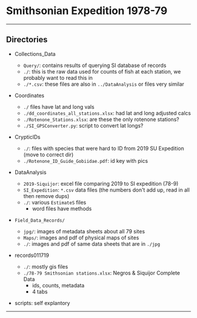 # Smithsonian Expedition 1978-79

---

## Directories

* Collections_Data
	* `Query/`: contains results of querying SI database of records
	* `./`: this is the raw data used for counts of fish at each station, we probably want to read this in
	* `./*.csv`: these files are also in `../DataAnalysis` or files very similar
* Coordinates
	* `./` files have lat and long vals
	* `./dd_coordinates_all_stations.xlsx`: had lat and long adjusted calcs
	* `./Rotenone_Stations.xlsx`: are these the only rotenone stations?
	* `./SI_GPSConverter.py`: script to convert lat longs?
* CrypticIDs
	* `./`: files with species that were hard to ID from 2019 SU Expedition (move to correct dir)
	* `./Rotenone_ID_Guide_Gobiidae.pdf`: id key with pics
* DataAnalysis
	* `2019-Siquijor`: excel file comparing 2019 to SI expedition (78-9)
	* `SI_Expedition`: `*.csv` data files (the numbers don't add up, read in all then remove dups)
	* `./`: various `EstimateS` files
		* word files have methods
* `Field_Data_Records/`
	* `jpg/`:  images of metadata sheets about all 79 sites 
	* `Maps/`: images and pdf of physical maps of sites
	* `./`: images and pdf of same data sheets that are in `./jpg`
* records011719
	* `./`: mostly gis files
	* `./78-79 Smithsonian stations.xlsx`: Negros & Siquijor Complete Data
		* ids, counts, metadata
		* 4 tabs

* scripts: self explantory

---
